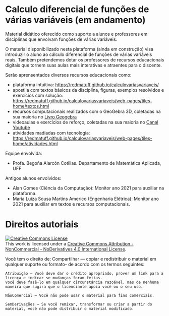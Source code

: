 # Calculo diferencial de funções de várias variáveis (em andamento)

<div>Material didático oferecido como suporte a alunos e professores em disciplinas que envolvam funções de várias variáveis.

O material disponibilizado nesta plataforma (ainda em construção) visa introduzir o aluno ao cálculo diferencial de funções de várias variáveis reais. Também pretendemos dotar os professores de recursos educacionais digitais que tornem suas aulas mais interativas e atraentes para o discente. 
								
Serão aprensentados diversos recursos educacionais como: 
	<ul>
    		<li> plataforma intuitiva: <a href="https://redmatuff.github.io/calculovariasvariaveis/"><span class="label">https://redmatuff.github.io/calculovariasvariaveis/</span></a> </li>
	    	<li>apostila com textos básicos da disciplina, figuras, exemplos resolvidos e exercícios com solução: <a href="https://redmatuff.github.io/calculovariasvariaveis/web-pages/tiles-home/textos.html"><span class="label">https://redmatuff.github.io/calculovariasvariaveis/web-pages/tiles-home/textos.html</span></a></li>
		<li>recursos computacionais realizados com o GeoGebra 3D, coletadas na sua maioria no 
										<a href="https://www.geogebra.org/m/hzvsftdf"><span class="label">Livro Geogebra</span></a></li>
		<li>videoaulas e exercícios de reforço, coletadas na sua maioria no <a href="https://www.youtube.com/playlist?list=PLgmoVZEvjejdNccFF8bdiCOqTgGn5SWOO"><span class="label">Canal Youtube</span></a></li>
        	<li>atividades madiadas com tecnologia: <a href="https://redmatuff.github.io/calculovariasvariaveis/web-pages/tiles-home/atividades.html"><span class="label">https://redmatuff.github.io/calculovariasvariaveis/web-pages/tiles-home/atividades.html</span></a></li>
	</ul>	

Equipe envolvida:    
	<ul>
		<li> Profa. Begoña Alarcón Cotillas. Departamento de Matemática Aplicada, UFF </li>
	</ul>
Antigos alunos envolvidos:
	<ul>
		<li> Alan Gomes (Ciência da Computação): Monitor ano 2021 para auxiliar na plataforma.    </li>
		<li>Maria Luiza Sousa Martins Americo (Engenharia Elétrica): Monitor ano 2021 para auxiliar em textos e recursos computacionais.</li>
	</ul>
         
        
</div>

<div>
   

# Direitos autoriais
<a rel="license" href="http://creativecommons.org/licenses/by-nc-nd/4.0/">
<img alt="Creative Commons License" style="border-width:0" src="https://i.creativecommons.org/l/by-nc-nd/4.0/88x31.png" /></a><br />
This work is licensed under a <a rel="license" href="http://creativecommons.org/licenses/by-nc-nd/4.0/">Creative Commons Attribution - NonCommercial - NoDerivatives 4.0 International License</a>.

Você tem o direito de: Compartilhar — copiar e redistribuir o material em qualquer suporte ou formato- de acordo com os termos seguintes:
	
    Atribuição — Você deve dar o crédito apropriado, prover um link para a licença e indicar se mudanças foram feitas. 
	Você deve fazê-lo em qualquer circunstância razoável, mas de nenhuma maneira que sugira que o licenciante apoia você ou o seu uso.

    NãoComercial — Você não pode usar o material para fins comerciais.

    SemDerivações — Se você remixar, transformar ou criar a partir do material, você não pode distribuir o material modificado. 
</div>
